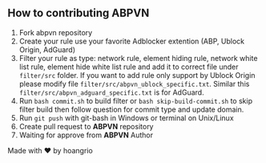 ## How to contributing ABPVN
1. Fork abpvn repository
2. Create your rule use your favorite Adblocker extention (ABP, Ublock Origin, AdGuard)
3. Filter your rule as type: network rule, element hiding rule, network white list rule, element hide white list rule and add it to correct file under `filter/src` folder. If you want to add rule only support by Ublock Origin please modify file `filter/src/abpvn_ublock_specific.txt`. Similar this `filter/src/abpvn_adguard_specific.txt` is for AdGuard.
4. Run `bash commit.sh` to build filter or `bash skip-build-commit.sh` to skip filter build then follow question for commit type and update domain.
5. Run `git push` with git-bash in Windows or terminal on Unix/Linux
6. Create pull request to **ABPVN** repository
7. Waiting for approve from **ABPVN** Author

Made with ♥ by hoangrio

